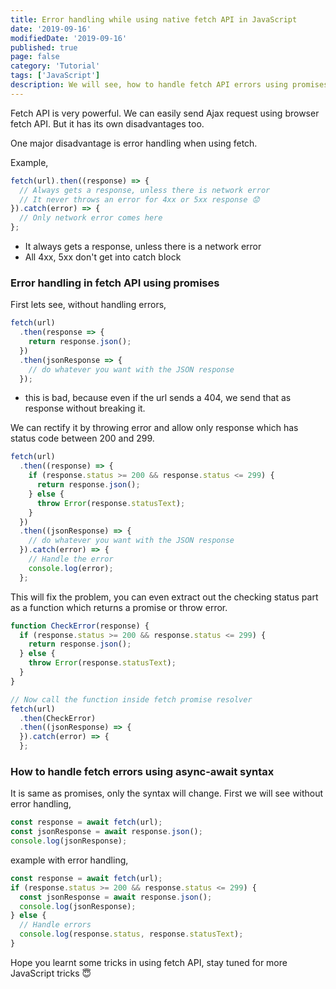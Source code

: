 ```yaml
---
title: Error handling while using native fetch API in JavaScript
date: '2019-09-16'
modifiedDate: '2019-09-16'
published: true
page: false
category: 'Tutorial'
tags: ['JavaScript']
description: We will see, how to handle fetch API errors using promises and async await syntax in JavaScript
---
```


Fetch API is very powerful. We can easily send Ajax request using browser fetch API. But it has its own disadvantages too.

One major disadvantage is error handling when using fetch.

Example,

```js
fetch(url).then((response) => {
  // Always gets a response, unless there is network error
  // It never throws an error for 4xx or 5xx response 😟
}).catch(error) => {
  // Only network error comes here
};
```

- It always gets a response, unless there is a network error
- All 4xx, 5xx don't get into catch block

### Error handling in fetch API using promises

First lets see, without handling errors,

```js
fetch(url)
  .then(response => {
    return response.json();
  })
  .then(jsonResponse => {
    // do whatever you want with the JSON response
  });
```

- this is bad, because even if the url sends a 404, we send that as response without breaking it.

We can rectify it by throwing error and allow only response which has status code between 200 and 299.

```js
fetch(url)
  .then((response) => {
    if (response.status >= 200 && response.status <= 299) {
      return response.json();
    } else {
      throw Error(response.statusText);
    }
  })
  .then((jsonResponse) => {
    // do whatever you want with the JSON response
  }).catch(error) => {
    // Handle the error
    console.log(error);
  };
```

This will fix the problem, you can even extract out the checking status part as a function which returns a promise or throw error.

```js
function CheckError(response) {
  if (response.status >= 200 && response.status <= 299) {
    return response.json();
  } else {
    throw Error(response.statusText);
  }
}

// Now call the function inside fetch promise resolver
fetch(url)
  .then(CheckError)
  .then((jsonResponse) => {
  }).catch(error) => {
  };
```

### How to handle fetch errors using async-await syntax

It is same as promises, only the syntax will change. First we will see without error handling,

```js
const response = await fetch(url);
const jsonResponse = await response.json();
console.log(jsonResponse);
```

example with error handling,

```js
const response = await fetch(url);
if (response.status >= 200 && response.status <= 299) {
  const jsonResponse = await response.json();
  console.log(jsonResponse);
} else {
  // Handle errors
  console.log(response.status, response.statusText);
}
```

Hope you learnt some tricks in using fetch API, stay tuned for more JavaScript tricks 😇

